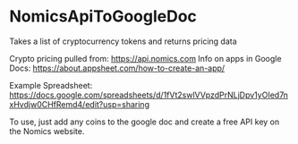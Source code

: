 # NomicsApiToGoogleDoc
Takes a list of cryptocurrency tokens and returns pricing data

Crypto pricing pulled from: https://api.nomics.com
Info on apps in Google Docs: https://about.appsheet.com/how-to-create-an-app/

Example Spreadsheet: https://docs.google.com/spreadsheets/d/1fVt2swlVVpzdPrNLjDpv1yOIed7nxHvdjw0CHfRemd4/edit?usp=sharing

To use, just add any coins to the google doc and create a free API key on the Nomics website.
